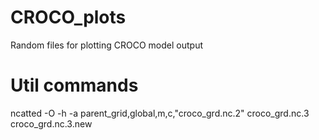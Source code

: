 # CROCO_plots
Random files for plotting CROCO model output

# Util commands
ncatted -O -h -a parent_grid,global,m,c,"croco_grd.nc.2" croco_grd.nc.3 croco_grd.nc.3.new
